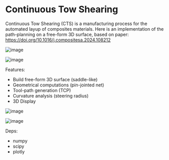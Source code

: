 # Continuous Tow Shearing
Continuous Tow Shearing (CTS) is a manufacturing process for the automated layup of composites materials.
Here is an implementation of the path-planning on a free-form 3D surface, based on paper:
https://doi.org/10.1016/j.compositesa.2024.108212

![image](https://github.com/user-attachments/assets/73a6b7ea-1675-4b99-88a8-3a61e0838f40)

![image](https://github.com/user-attachments/assets/a450c35e-ae4f-4384-91f2-6f5a8594f894)

Features:
- Build free-form 3D surface (saddle-like)
- Geometrical computations (pin-jointed net)
- Tool-path generation (TCP)
- Curvature analysis (steering radius)
- 3D Display

![image](https://github.com/user-attachments/assets/a2d1c187-3ba9-44b3-86bb-46c72d067aa1)

![image](https://github.com/user-attachments/assets/cf1d06b9-e292-4a65-b658-768c5cc78e43)

Deps:
- numpy
- scipy
- plotly



